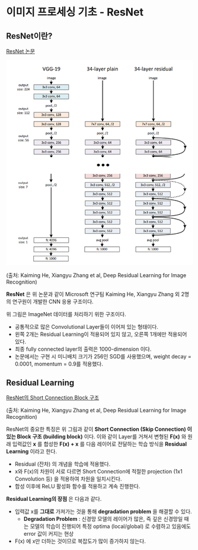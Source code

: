 # 이미지 프로세싱 기초 - ResNet

## ResNet이란?

[ResNet 논문](https://arxiv.org/pdf/1512.03385.pdf)

![ResNet의 구조](./images/ResNet_1.png)

(출처: Kaiming He, Xiangyu Zhang et al, Deep Residual Learning for Image Recognition)

**ResNet** 은 위 논문과 같이 Microsoft 연구팀 Kaiming He, Xiangyu Zhang 외 2명의 연구원이 개발한 CNN 응용 구조이다.

위 그림은 ImageNet 데이터를 처리하기 위한 구조이다.
* 공통적으로 많은 Convolutional Layer들이 이어져 있는 형태이다.
* 왼쪽 2개는 Residual Learning이 적용되어 있지 않고, 오른쪽 1개에만 적용되어 있다.
* 최종 fully connected layer의 출력은 1000-dimension 이다.
* 논문에서는 구현 시 미니배치 크기가 256인 SGD를 사용했으며, weight decay = 0.0001, momentum = 0.9를 적용했다.

## Residual Learning

[ResNet의 Short Connection Block 구조](./images/ResNet_2.png)

(출처: Kaiming He, Xiangyu Zhang et al, Deep Residual Learning for Image Recognition)

ResNet의 중요한 특징은 위 그림과 같이 **Short Connection (Skip Connection) 이 있는 Block 구조 (building block)** 이다. 이와 같이 Layer를 거쳐서 변형된 **F(x)** 와 원래 입력값인 **x** 를 합성한 **F(x) + x** 를 다음 레이어로 전달하는 학습 방식을 **Residual Learning** 이라고 한다.
* Residual (잔차) 의 개념을 학습에 적용했다.
* x와 F(x)의 차원이 서로 다르면 Short Connection에 적절한 projection (1x1 Convolution 등) 을 적용하여 차원을 일치시킨다.
* 합성 이후에 ReLU 활성화 함수를 적용하고 계속 진행한다.

**Residual Learning의 장점** 은 다음과 같다.
* 입력값 x를 **그대로** 가져가는 것을 통해 **degradation problem** 을 해결할 수 있다.
  * **Degradation Problem** : 신경망 모델의 레이어가 많은, 즉 깊은 신경망일 때는 모델의 학습이 진행되어 특정 optima (local/global) 로 수렴하고 있음에도 error 값이 커지는 현상
* F(x) 에 x만 더하는 것이므로 복잡도가 많이 증가하지 않는다.